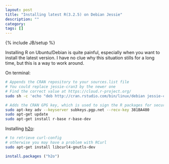 ```yaml
---
layout: post
title: "Installing latest R(3.2.5) on Debian Jessie"
description: ""
category: 
tags: []
---
```

{% include JB/setup %}

Installing R on Ubuntu/Debian is quite painful, especially when you want to install the latest version. I have no clue why this situation stills for a long time, but this is a way to work around.

On terminal:

```bash
# Appends the CRAN repository to your sources.list file 
# You could replace jessie-cran3 by the newer one
# Find the correct value at https://cloud.r-project.org/
sudo sh -c 'echo "deb http://cran.rstudio.com/bin/linux/debian jessie-cran3/" >> /etc/apt/sources.list'

# Adds the CRAN GPG key, which is used to sign the R packages for security.
sudo apt-key adv --keyserver subkeys.pgp.net --recv-key 381BA480
sudo apt-get update
sudo apt-get install r-base r-base-dev
```

Installing [h2o](http://www.h2o.ai/):

```bash
# to retrieve curl-config
# otherwise you may have a problem with RCurl
sudo apt-get install libcurl4-gnutls-dev
```

```R
install.packages ("h2o")
```
